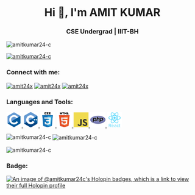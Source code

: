 <h1 align="center">Hi 👋, I'm AMIT KUMAR</h1>
<h3 align="center">CSE Undergrad | IIIT-BH</h3>

<p align="left"> <img src="https://komarev.com/ghpvc/?username=amitkumar24-c&label=Profile%20views&color=0e75b6&style=flat" alt="amitkumar24-c" /> </p>

<p align="left"> <a href="https://github.com/ryo-ma/github-profile-trophy"><img src="https://github-profile-trophy.vercel.app/?username=amitkumar24-c" alt="amitkumar24-c" /></a> </p>

<h3 align="left">Connect with me:</h3>
<p align="left">
<a href="https://linkedin.com/in/amit24x" target="blank"><img align="center" src="https://raw.githubusercontent.com/rahuldkjain/github-profile-readme-generator/master/src/images/icons/Social/linked-in-alt.svg" alt="amit24x" height="30" width="40" /></a>
<a href="https://codeforces.com/profile/amit24x" target="blank"><img align="center" src="https://raw.githubusercontent.com/rahuldkjain/github-profile-readme-generator/master/src/images/icons/Social/codeforces.svg" alt="amit24x" height="30" width="40" /></a>
<a href="https://www.leetcode.com/amit24x" target="blank"><img align="center" src="https://raw.githubusercontent.com/rahuldkjain/github-profile-readme-generator/master/src/images/icons/Social/leet-code.svg" alt="amit24x" height="30" width="40" /></a>
</p>

<h3 align="left">Languages and Tools:</h3>
<p align="left"> <a href="https://www.cprogramming.com/" target="_blank" rel="noreferrer"> <img src="https://raw.githubusercontent.com/devicons/devicon/master/icons/c/c-original.svg" alt="c" width="40" height="40"/> </a> <a href="https://www.w3schools.com/cpp/" target="_blank" rel="noreferrer"> <img src="https://raw.githubusercontent.com/devicons/devicon/master/icons/cplusplus/cplusplus-original.svg" alt="cplusplus" width="40" height="40"/> </a> <a href="https://www.w3schools.com/css/" target="_blank" rel="noreferrer"> <img src="https://raw.githubusercontent.com/devicons/devicon/master/icons/css3/css3-original-wordmark.svg" alt="css3" width="40" height="40"/> </a> <a href="https://www.w3.org/html/" target="_blank" rel="noreferrer"> <img src="https://raw.githubusercontent.com/devicons/devicon/master/icons/html5/html5-original-wordmark.svg" alt="html5" width="40" height="40"/> </a> <a href="https://developer.mozilla.org/en-US/docs/Web/JavaScript" target="_blank" rel="noreferrer"> <img src="https://raw.githubusercontent.com/devicons/devicon/master/icons/javascript/javascript-original.svg" alt="javascript" width="40" height="40"/> </a> <a href="https://www.php.net" target="_blank" rel="noreferrer"> <img src="https://raw.githubusercontent.com/devicons/devicon/master/icons/php/php-original.svg" alt="php" width="40" height="40"/> </a> <a href="https://reactjs.org/" target="_blank" rel="noreferrer"> <img src="https://raw.githubusercontent.com/devicons/devicon/master/icons/react/react-original-wordmark.svg" alt="react" width="40" height="40"/> </a> </p>
<p><img align="left" src="https://github-readme-stats.vercel.app/api/top-langs?username=amitkumar24-c&show_icons=true&locale=en&layout=compact" alt="amitkumar24-c" /></p>

<p>&nbsp;<img align="center" src="https://github-readme-stats.vercel.app/api?username=amitkumar24-c&show_icons=true&locale=en" alt="amitkumar24-c" /></p>

<p><img align="center" src="https://github-readme-streak-stats.herokuapp.com/?user=amitkumar24-c&" alt="amitkumar24-c" /></p>


<h3 align="left">Badge:</h3>

[![An image of @amitkumar24c's Holopin badges, which is a link to view their full Holopin profile](https://holopin.me/amitkumar24c)](https://holopin.io/@amitkumar24c)
